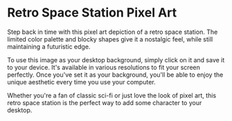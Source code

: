 <!--font:Montserrat-->

# Retro Space Station Pixel Art

Step back in time with this pixel art depiction of a retro space station. The limited color palette and blocky shapes give it a nostalgic feel, while still maintaining a futuristic edge.

To use this image as your desktop background, simply click on it and save it to your device. It's available in various resolutions to fit your screen perfectly. Once you've set it as your background, you'll be able to enjoy the unique aesthetic every time you use your computer.

Whether you're a fan of classic sci-fi or just love the look of pixel art, this retro space station is the perfect way to add some character to your desktop.

<!--

Write me markdown content of website with wallpaper:

"A pixel art depiction of a space station, with blocky shapes and limited colors that create a retro and futuristic feel."

The header of the page should not be copy of the text but rather a real content of the website which is using this wallpaper.


---


Write me markdown content of website with wallpaper:

"A pixel art depiction of a space station, with blocky shapes and limited colors that create a retro and futuristic feel."

The header of the page should not be copy of the text but rather a real content of the website which is using this wallpaper.


---


# Retro Space Station Wallpaper

Add a touch of nostalgia to your desktop with this pixel art wallpaper featuring a retro space station. The blocky shapes and limited color palette give it a futuristic feel that's perfect for sci-fi enthusiasts.

To download the wallpaper, simply click on the image and save it to your device. It's available in various resolutions to fit your screen perfectly. Whether you're a fan of classic video games or just love the aesthetic of retro-futurism, this wallpaper is sure to impress.


---


Heading should not include word "wallpaper". The website should not be about the wallpaper itself, wallpaper is just a related background, rewrite whole content.


---


# Transform Your Desktop with a Retro Space Station

Looking to add some retro-futuristic flair to your desktop? Look no further than this pixel art depiction of a space station. With its blocky shapes and limited color palette, it's sure to transport you back in time while still feeling ahead of its time.

To download the image, simply click on it and save it to your device. It's available in various resolutions to fit your screen perfectly. Once you've set it as your desktop background, you'll be able to enjoy the nostalgic vibes every time you use your computer.

Whether you're a fan of classic sci-fi or just love the aesthetic of pixel art, this space station image is the perfect way to transform your desktop into a retro-futuristic wonderland.


---


Heading is too long, rewrite whole content.


---


# Retro-Futuristic Space Station Desktop Background

Transport yourself to a bygone era with this pixel art depiction of a space station. The limited color palette and blocky shapes give it a retro feel, while still maintaining a futuristic vibe.

To use this image as your desktop background, simply click on it and save it to your device. It's available in various resolutions to fit your screen perfectly. Once you've set it as your background, you'll be able to enjoy the nostalgic vibes every time you use your computer.

Whether you're a fan of classic sci-fi or just love the aesthetic of pixel art, this retro-futuristic space station is the perfect way to add some personality to your desktop.


---


Heading is too long, rewrite whole content.


---


# Retro Space Station Pixel Art for Your Desktop

Step back in time with this pixel art depiction of a retro space station. The limited color palette and blocky shapes give it a nostalgic feel, while still maintaining a futuristic edge.

To use this image as your desktop background, simply click on it and save it to your device. It's available in various resolutions to fit your screen perfectly. Once you've set it as your background, you'll be able to enjoy the unique aesthetic every time you use your computer.

Whether you're a fan of classic sci-fi or just love the look of pixel art, this retro space station is the perfect way to add some character to your desktop.


---


Write me a Google font which is best fitting for the website.

Pick from the list:
- Great Vibes
- Inter
- Dancing Script
- Alegreya
- Roboto
- Lobster
- Montserrat
- IBM Plex Sans
- Raleway
- Poppins
- Open Sans
- Exo 2
- Barlow Condensed
- Futura
- Orbitron
- Playfair Display
- Lato


Write just the font name nothing else.


---


I would recommend using the font "Montserrat" for the website.

-->
